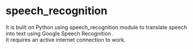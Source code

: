# speech_recognition
It is built on Python using speech_recognition module to translate
speech into text using Google Speech Recognition .                                                                                                                                                                                                                                                                                                                    
It requires an active internet connection to work.
